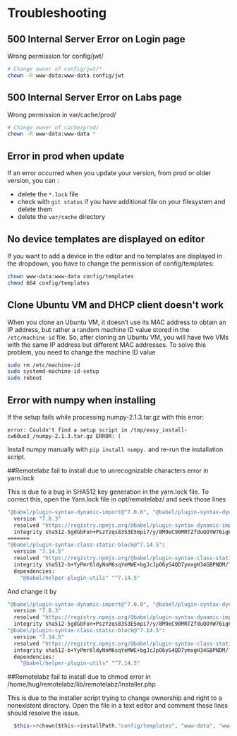 # Troubleshooting

## 500 Internal Server Error on Login page
Wrong permission for config/jwt/
```bash
# Change owner of config/jwt/*
chown -R www-data:www-data config/jwt
```

## 500 Internal Server Error on Labs page
Wrong permission in var/cache/prod/
```bash
# Change owner of cache/prod/
chown -R www-data:www-data *
```

## Error in prod when update
If an error occurred when you update your version, from prod or older version, you can :

 - delete the `*.lock` file
 - check with `git status` if you have additional file on your filesystem and delete them
 - delete the `var/cache` directory

## No device templates are displayed on editor
If you want to add a device in the editor and no templates are displayed in the dropdown, you have to change the permission of config/templates:
```bash
chown www-data:www-data config/templates
chmod 664 config/templates
```

## Clone Ubuntu VM and DHCP client doesn't work

When you clone an Ubuntu VM, it doesn’t use its MAC address to obtain an IP address, but rather a random machine ID value stored in the `/etc/machine-id` file. So, after cloning an Ubuntu VM, you will have two VMs with the same IP address but different MAC addresses. To solve this problem, you need to change the machine ID value
```bash
sudo rm /etc/machine-id
sudo systemd-machine-id-setup
sudo reboot
```

## Error with numpy when installing

If the setup fails while processing numpy-2.1.3.tar.gz with this error:
    
`error: Couldn't find a setup script in /tmp/easy_install-cw60uo3_/numpy-2.1.3.tar.gz
ERROR: (`
    
 Install numpy manually with `pip install numpy.` and re-run the installation script.
    
##Remotelabz fail to install due to unrecognizable characters error in yarn.lock

This is due to a bug in SHA512 key generation in the yarn.lock file.
To correct this, open the Yarn.lock file in opt/remotelabz/ and seek those lines

```bash
"@babel/plugin-syntax-dynamic-import@^7.0.0", "@babel/plugin-syntax-dynamic-import@^7.8.3":
  version "7.8.3"
  resolved "https://registry.npmjs.org/@babel/plugin-syntax-dynamic-import/-/plugin-syntax-dynamic-import-7.8.3.tgz"
  integrity sha512-5gdGbFon+PszYzqs83S3E5mpi7/y/8M9eC90MRTZfduQOYW76ig6SOSPNe41IG5LoP3FGBn2N0RjVDSQiS94kQ==
=======
"@babel/plugin-syntax-class-static-block@^7.14.5":
  version "7.14.5"
  resolved "https://registry.npmjs.org/@babel/plugin-syntax-class-static-block/-/plugin-syntax-class-static-block-7.14.5.tgz"
  integrity sha512-b+YyPmr6ldyNnM6sqYeMWE+bgJcJpO6yS4QD7ymxgH34GBPNDM/THBh8iunyvKIZztiwLH4CJZ0RxTk9emgpjw==
  dependencies:
    "@babel/helper-plugin-utils" "^7.14.5"
```
And change it by

```bash
"@babel/plugin-syntax-dynamic-import@^7.0.0", "@babel/plugin-syntax-dynamic-import@^7.8.3":
  version "7.8.3"
  resolved "https://registry.npmjs.org/@babel/plugin-syntax-dynamic-import/-/plugin-syntax-dynamic-import-7.8.3.tgz"
  integrity sha512-5gdGbFon+PszYzqs83S3E5mpi7/y/8M9eC90MRTZfduQOYW76ig6SOSPNe41IG5LoP3FGBn2N0RjVDSQiS94kQ=========
"@babel/plugin-syntax-class-static-block@^7.14.5":
  version "7.14.5"
  resolved "https://registry.npmjs.org/@babel/plugin-syntax-class-static-block/-/plugin-syntax-class-static-block-7.14.5.tgz"
  integrity sha512-b+YyPmr6ldyNnM6sqYeMWE+bgJcJpO6yS4QD7ymxgH34GBPNDM/THBh8iunyvKIZztiwLH4CJZ0RxTk9emgpjw==
  dependencies:
    "@babel/helper-plugin-utils" "^7.14.5"
```

##Remotelabz fail to install due to chmod error in /home/hug/remotelabz/lib/remotelabz/Installer.php 

This is due to the installer script trying to change ownership and right to a nonexistent directory.
Open the file in a text editor and comment these lines should resolve the issue.
```bash       
  $this->rchown($this->installPath."config/templates", "www-data", "www-data");      
```

 






    


